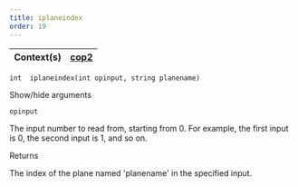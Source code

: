 ```yaml
---
title: iplaneindex
order: 19
---
```

| Context(s) | [cop2](../contexts/cop2.html) |
| --- | --- |

`int  iplaneindex(int opinput, string planename)`

Show/hide arguments

`opinput`

The input number to read from, starting from 0. For example, the first input is 0, the second input is 1, and so on.

Returns

The index of the plane named 'planename' in the specified input.
